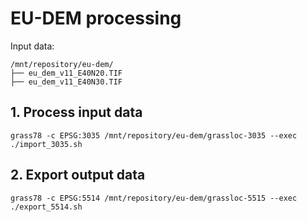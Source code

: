 # EU-DEM processing

Input data:

```
/mnt/repository/eu-dem/
├── eu_dem_v11_E40N20.TIF
├── eu_dem_v11_E40N30.TIF
```

## 1. Process input data

```
grass78 -c EPSG:3035 /mnt/repository/eu-dem/grassloc-3035 --exec ./import_3035.sh
```

## 2. Export output data

```
grass78 -c EPSG:5514 /mnt/repository/eu-dem/grassloc-5515 --exec ./export_5514.sh
```
